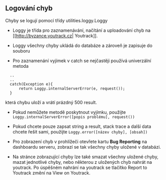 ## Logování chyb

Chyby se logují pomocí třídy utilities.loggy.Loggy

  * Loggy je třída pro zaznamenávání, načítání a uploadování chyb na [[http://byzance.youtrack.cz| Youtrack]].

  * Loggy všechny chyby ukládá do databáze a zároveň je zapisuje do souboru

  * Pro zaznamenání vyjímek v catch se nejčastěji používá univerzální metoda 
  ``` 
    ..
    ..
    catch(Exception e){
        return Loggy.internalServerError(e, request());
    }
``` 
která chybu uloží a vrátí prázdný 500 result. 

  * Pokud nemůžete metodě poskytnout vyjímku, použijte ``` Loggy.internalServerError([popis problému], request()) ```
  * Pokud chcete pouze zapsat string a result, stack trace a další data chcete řešit sami, použijte ``` Loggy.error([název chyby], [obsah]) ```

  * Pro zobrazení chyb v prohlížeči otevřete kartu **Bug Reporting** na dashboardu serveru, zobrazí se tak všechny chyby uložené v databázi.

  * Na stránce zobrazující chyby lze také smazat všechny uložené chyby, mazat jednotlivé chyby, nebo některou z uložených chyb nahrát na youtrack. Po úspěšném nahrání na youtrack se tlačítko Report to Youtrack změní na View on Youtrack.